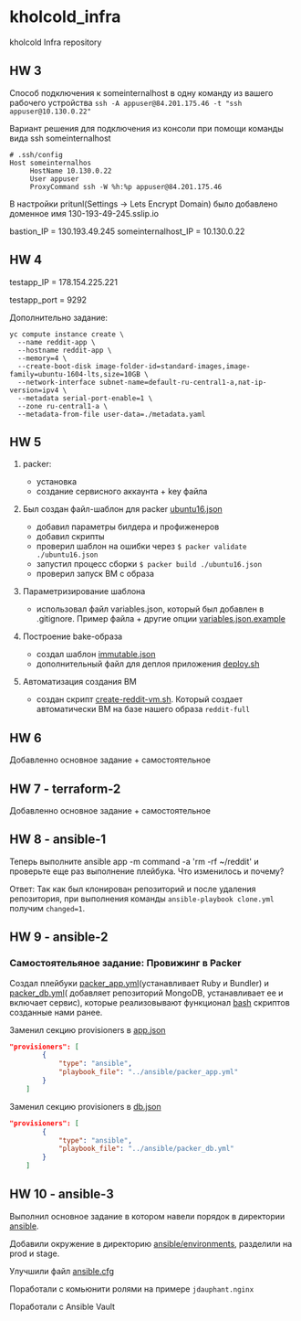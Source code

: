 # kholcold_infra
kholcold Infra repository

## HW 3
Способ подключения к someinternalhost в одну команду из вашего рабочего устройства
```ssh -A appuser@84.201.175.46 -t "ssh appuser@10.130.0.22"```

Вариант решения для подключения из консоли при помощи команды вида ssh someinternalhost
```
# .ssh/config
Host someinternalhos
     HostName 10.130.0.22
     User appuser
     ProxyCommand ssh -W %h:%p appuser@84.201.175.46
```
В настройки pritunl(Settings -> Lets Encrypt Domain) было добавлено доменное имя 130-193-49-245.sslip.io

bastion_IP = 130.193.49.245
someinternalhost_IP = 10.130.0.22

## HW 4
testapp_IP = 178.154.225.221

testapp_port = 9292

Дополнительно задание:
```
yc compute instance create \
  --name reddit-app \
  --hostname reddit-app \
  --memory=4 \
  --create-boot-disk image-folder-id=standard-images,image-family=ubuntu-1604-lts,size=10GB \
  --network-interface subnet-name=default-ru-central1-a,nat-ip-version=ipv4 \
  --metadata serial-port-enable=1 \
  --zone ru-central1-a \
  --metadata-from-file user-data=./metadata.yaml
```

## HW 5
1. packer:
   - установка
   - создание сервисного аккаунта + key файла

2. Был создан файл-шаблон для packer [ubuntu16.json](packer/ubuntu16.json)
   - добавил параметры билдера и профиженеров
   - добавил скрипты
   - проверил шаблон на ошибки через ```$ packer validate ./ubuntu16.json```
   - запустил процесс сборки ```$ packer build ./ubuntu16.json```
   - проверил запуск ВМ с образа

3. Параметризирование шаблона
   - использовал файл variables.json, который был добавлен в .gitignore. Пример файла + другие опции [variables.json.example](packer/variables.json.example)

4. Построение bake-образа
   - создал шаблон [immutable.json](packer/immutable.json)
   - дополнительный файл для деплоя приложения [deploy.sh](packer/files/deploy.sh)

5. Автоматизация создания ВМ
   - создан скрипт [create-reddit-vm.sh](config-scripts/create-reddit-vm.sh). Который создает автоматически ВМ на базе нашего образа ```reddit-full```
## HW 6
Добавленно основное задание + самостоятельное
## HW 7 - terraform-2
Добавленно основное задание + самостоятельное

## HW 8 - ansible-1
Теперь выполните ansible app -m command -a 'rm -rf ~/reddit' и проверьте еще раз выполнение плейбука. Что
изменилось и почему?

Ответ:
   Так как был клонирован репозиторий и после удаления репозитория, при выполнения команды ```ansible-playbook clone.yml``` получим ```changed=1```.

## HW 9 - ansible-2
### Самостоятельяное задание: Провижинг в Packer
Создал плейбуки [packer_app.yml](ansible/packer_app.yml)(устанавливает Ruby и Bundler) и [packer_db.yml](ansible/packer_db.yml)( добавляет репозиторий MongoDB,
устанавливает ее и включает сервис), которые реализовывают функционал [bash](packer/scripts) скриптов созданные нами ранее.

Заменил секцию provisioners в [app.json](packer/app.json)
```json
"provisioners": [
        {
            "type": "ansible",
            "playbook_file": "../ansible/packer_app.yml"
        }
    ]
```
Заменил секцию provisioners в [db.json](packer/db.json)
```json
"provisioners": [
        {
            "type": "ansible",
            "playbook_file": "../ansible/packer_db.yml"
        }
    ]
```
## HW 10 - ansible-3
Выполнил основное задание в котором навели порядок в директории [ansible](ansible).

Добавили окружение в директорию [ansible/environments](ansible/environments), разделили на prod и stage.

Улучшили файл [ansible.cfg](ansible/ansible.cfg)

Поработали с комьюнити ролями на примере ```jdauphant.nginx```

Поработали с Ansible Vault
